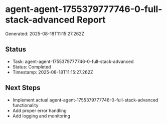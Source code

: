 # agent-agent-1755379777746-0-full-stack-advanced Report

Generated: 2025-08-18T11:15:27.262Z

## Status
- Task: agent-agent-1755379777746-0-full-stack-advanced
- Status: Completed
- Timestamp: 2025-08-18T11:15:27.262Z

## Next Steps
- Implement actual agent-agent-1755379777746-0-full-stack-advanced functionality
- Add proper error handling
- Add logging and monitoring
